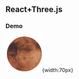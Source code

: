## React+Three.js
### Demo

![w70](https://github.com/realdonald1994/react-threejs-app/blob/master/demo.gif){width:70px}
